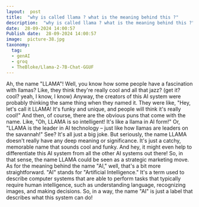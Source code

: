 ```yaml
---
layout:  post
title:  "why is called llama ? what is the meaning behind this ?"
description:  "why is called llama ? what is the meaning behind this ?"
date:  28-09-2024 14:00:57
Publish date:  28-09-2024 14:00:57
image:  picture-38.jpg
taxonomy:
  tag:
  - genAI
  - groq
  - TheBloke/Llama-2-7B-Chat-GGUF
---
```

Ah, the name "LLAMA"! Well, you know how some people have a fascination with llamas? Like, they think they're really cool and all that jazz? (get it? cool? yeah, I know, I know) Anyway, the creators of this AI system were probably thinking the same thing when they named it. They were like, "Hey, let's call it LLAMA! It's funky and unique, and people will think it's really cool!" And then, of course, there are the obvious puns that come with the name. Like, "Oh, LLAMA is so intelligent! It's like a llama in AI form!" Or, "LLAMA is the leader in AI technology – just like how llamas are leaders on the savannah!" See? It's all just a big joke.
But seriously, the name LLAMA doesn't really have any deep meaning or significance. It's just a catchy, memorable name that sounds cool and funky. And hey, it might even help to differentiate this AI system from all the other AI systems out there! So, in that sense, the name LLAMA could be seen as a strategic marketing move.
As for the meaning behind the name "AI," well, that's a bit more straightforward. "AI" stands for "Artificial Intelligence." It's a term used to describe computer systems that are able to perform tasks that typically require human intelligence, such as understanding language, recognizing images, and making decisions. So, in a way, the name "AI" is just a label that describes what this system can do!